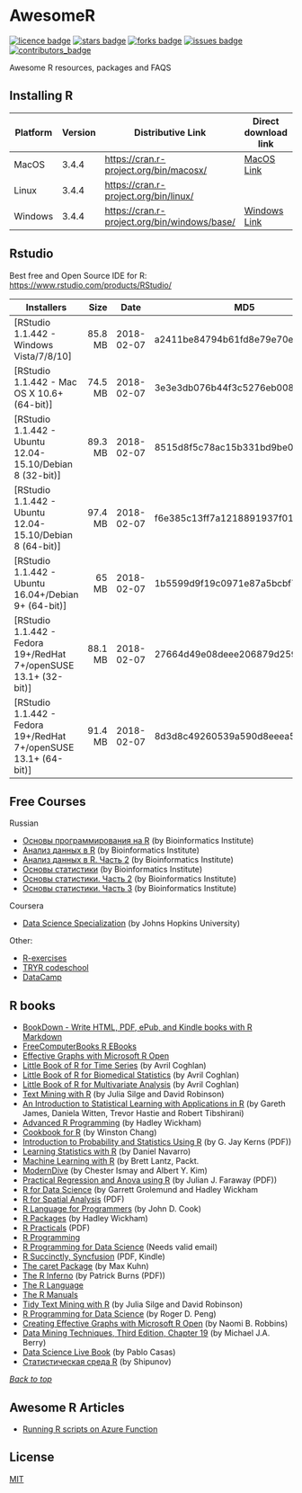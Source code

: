 # AwesomeR
<a name="header01"></a>
[![licence badge]][licence]
[![stars badge]][stars]
[![forks badge]][forks]
[![issues badge]][issues]
[![contributors_badge]][contributors]

[licence badge]:https://img.shields.io/badge/license-MIT-blue.svg
[stars badge]:https://img.shields.io/github/stars/ktaranov/AwesomeR.svg
[forks badge]:https://img.shields.io/github/forks/ktaranov/AwesomeR.svg
[issues badge]:https://img.shields.io/github/issues/ktaranov/AwesomeR.svg
[contributors_badge]:https://img.shields.io/github/contributors/ktaranov/AwesomeR.svg

[licence]:https://github.com/ktaranov/AwesomeR/blob/master/LICENSE
[stars]:https://github.com/ktaranov/AwesomeR/stargazers
[forks]:https://github.com/ktaranov/AwesomeR/network
[issues]:https://github.com/ktaranov/AwesomeR/issues
[contributors]:https://github.com/ktaranov/AwesomeR/graphs/contributors

Awesome R resources, packages and FAQS

## Installing R

| Platform | Version | Distributive Link                           | Direct download link | Size, Mb | SHA-1                                    |
|----------|---------|---------------------------------------------|----------------------|---------:|------------------------------------------|
| MacOS    | 3.4.4  | https://cran.r-project.org/bin/macosx/      | [MacOS Link]          | 73       | c7ac4aa4993ccf22b87b94b8df6f86cf733a1ed5 |
| Linux    | 3.4.4  | https://cran.r-project.org/bin/linux/       |                       | 73       |                                          |
| Windows  | 3.4.4  | https://cran.r-project.org/bin/windows/base/| [Windows Link]        | 78       | 5fd44c8a6eb2e936614f844d00f29c1fc2f4a0f9 |

[MacOS Link]:https://cran.r-project.org/bin/macosx/R-3.4.4.pkg
[Windows Link]:https://cran.r-project.org/bin/windows/base/R-3.4.4-win.exe


## Rstudio
Best free and Open Source IDE for R: https://www.rstudio.com/products/RStudio/

| Installers                                                       | Size    | Date       | MD5                              |
|------------------------------------------------------------------|--------:|------------|----------------------------------|
| [RStudio 1.1.442 - Windows Vista/7/8/10]                         | 85.8 MB | 2018-02-07 | a2411be84794b61fd8e79e70e7c0f0b0 |
| [RStudio 1.1.442 - Mac OS X 10.6+ (64-bit)]                      | 74.5 MB | 2018-02-07 | 3e3e3db076b44f3c5276eb008614b4cf |
| [RStudio 1.1.442 - Ubuntu 12.04-15.10/Debian 8 (32-bit)]         | 89.3 MB | 2018-02-07 | 8515d8f5c78ac15b331bd9be0c1ea412 |
| [RStudio 1.1.442 - Ubuntu 12.04-15.10/Debian 8 (64-bit)]         | 97.4 MB | 2018-02-07 | f6e385c13ff7a1218891937f016e9383 |
| [RStudio 1.1.442 - Ubuntu 16.04+/Debian 9+ (64-bit)]             |   65 MB | 2018-02-07 | 1b5599d9f19c0971e87a5bcbf77aa8bc |
| [RStudio 1.1.442 - Fedora 19+/RedHat 7+/openSUSE 13.1+ (32-bit)] | 88.1 MB | 2018-02-07 | 27664d49e08deee206879d259fd10512 |
| [RStudio 1.1.442 - Fedora 19+/RedHat 7+/openSUSE 13.1+ (64-bit)] | 91.4 MB | 2018-02-07 | 8d3d8c49260539a590d8eeea555eab08 |

[RStudio 1.0.442 - Windows Vista/7/8/10]:https://download1.rstudio.org/RStudio-1.1.442.exe
[RStudio 1.0.442 - Mac OS X 10.6+ (64-bit)]:https://download1.rstudio.org/RStudio-1.1.442.dmg
[RStudio 1.0.442 - Ubuntu 12.04-15.10/Debian 8 (32-bit)]:https://download1.rstudio.org/rstudio-1.1.442-i386.deb
[RStudio 1.0.442 - Ubuntu 12.04-15.10/Debian 8 (64-bit)]:https://download1.rstudio.org/rstudio-1.1.442-amd64.deb
[RStudio 1.0.442 - Ubuntu 16.04+/Debian 9+ (64-bit)]:https://download1.rstudio.org/rstudio-xenial-1.1.442-amd64.deb
[RStudio 1.0.442 - Fedora 19+/RedHat 7+/openSUSE 13.1+ (32-bit)]:https://download1.rstudio.org/rstudio-1.1.442-i686.rpm
[RStudio 1.0.442 - Fedora 19+/RedHat 7+/openSUSE 13.1+ (64-bit)]:https://download1.rstudio.org/rstudio-1.1.442-x86_64.rpm


## Free Courses
Russian
 - [Основы программирования на R](https://stepik.org/course/Основы-программирования-на-R-497) (by Bioinformatics Institute)
 - [Анализ данных в R](https://stepik.org/course/Анализ-данных-в-R-129) (by Bioinformatics Institute)
 - [Анализ данных в R. Часть 2](https://stepik.org/course/Анализ-данных-в-R-Часть-2-724) (by Bioinformatics Institute)
 - [Основы статистики](https://stepik.org/course/Основы-статистики-76/) (by Bioinformatics Institute)
 - [Основы статистики. Часть 2](https://stepik.org/course/Основы-статистики-Часть-2-524) (by Bioinformatics Institute)
 - [Основы статистики. Часть 3](https://stepik.org/course/Основы-статистики-Часть-3-2152/) (by Bioinformatics Institute)

Coursera
 - [Data Science Specialization](https://www.coursera.org/specializations/jhu-data-science) (by Johns Hopkins University)

Other:
 - [R-exercises](http://www.r-exercises.com/)
 - [TRYR codeschool](http://tryr.codeschool.com/)
 - [DataCamp](https://www.datacamp.com/)

## R books
 - [BookDown - Write HTML, PDF, ePub, and Kindle books with R Markdown](https://bookdown.org)
 - [FreeComputerBooks R EBooks](http://freecomputerbooks.com/langRBooks.html)
 - [Effective Graphs with Microsoft R Open](http://blog.revolutionanalytics.com/2016/05/e-book-effective-graphs.html)
 - [Little Book of R for Time Series](http://a-little-book-of-r-for-time-series.readthedocs.io/en/latest/index.html) (by Avril Coghlan)
 - [Little Book of R for Biomedical Statistics](http://a-little-book-of-r-for-biomedical-statistics.readthedocs.io/en/latest/index.html) (by Avril Coghlan)
 - [Little Book of R for Multivariate Analysis](http://little-book-of-r-for-multivariate-analysis.readthedocs.io/en/latest/index.html) (by Avril Coghlan)
 - [Text Mining with R](http://tidytextmining.com/) (by Julia Silge and David Robinson)
 - [An Introduction to Statistical Learning with Applications in R](http://www-bcf.usc.edu/~gareth/ISL/) (by Gareth James, Daniela Witten, Trevor Hastie and Robert Tibshirani)
 - [Advanced R Programming](http://adv-r.had.co.nz) (by Hadley Wickham)
 - [Cookbook for R](http://www.cookbook-r.com) (by Winston Chang)
 - [Introduction to Probability and Statistics Using R](http://cran.r-project.org/web/packages/IPSUR/vignettes/IPSUR.pdf) (by G. Jay Kerns (PDF))
 - [Learning Statistics with R](http://health.adelaide.edu.au/psychology/ccs/teaching/lsr) (by Daniel Navarro)
 - [Machine Learning with R](https://www.packtpub.com/packyt/free-ebook/r-machine-learning) (by Brett Lantz, Packt.
 - [ModernDive](https://ismayc.github.io/moderndiver-book/) (by Chester Ismay and Albert Y. Kim)
 - [Practical Regression and Anova using R](http://cran.r-project.org/doc/contrib/Faraway-PRA.pdf) (by Julian J. Faraway (PDF))
 - [R for Data Science](http://r4ds.had.co.nz) (by Garrett Grolemund and Hadley Wickham
 - [R for Spatial Analysis](http://www.columbia.edu/~cjd11/charles_dimaggio/DIRE/resources/spatialEpiBook.pdf) (PDF)
 - [R Language for Programmers](http://www.johndcook.com/blog/r_language_for_programmers) (by John D. Cook)
 - [R Packages](http://r-pkgs.had.co.nz) (by Hadley Wickham)
 - [R Practicals](http://www.columbia.edu/~cjd11/charles_dimaggio/DIRE/resources/R/practicalsBookNoAns.pdf) (PDF)
 - [R Programming](https://en.wikibooks.org/wiki/R_Programming)
 - [R Programming for Data Science](https://leanpub.com/rprogramming) (Needs valid email)
 - [R Succinctly, Syncfusion](https://www.syncfusion.com/resources/techportal/ebooks/rsuccinctly) (PDF, Kindle)
 - [The caret Package](http://topepo.github.io/caret/index.html) (by Max Kuhn)
 - [The R Inferno](http://www.burns-stat.com/pages/Tutor/R_inferno.pdf) (by Patrick Burns (PDF))
 - [The R Language](http://stat.ethz.ch/R-manual/R-patched/doc/html)
 - [The R Manuals](http://cran.r-project.org/manuals.html)
 - [Tidy Text Mining with R](http://tidytextmining.com) (by Julia Silge and David Robinson)
 - [R Programming for Data Science](https://leanpub.com/rprogramming) (by Roger D. Peng)
 - [Creating Effective Graphs with Microsoft R Open](https://github.com/nbrgraphs/mro) (by Naomi B. Robbins)
 - [Data Mining Techniques, Third Edition, Chapter 19](https://www.jmp.com/en_us/offers/data-mining-techniques-book/thanks.html#formsuccess) (by Michael J.A. Berry)
 - [Data Science Live Book](https://livebook.datascienceheroes.com/) (by Pablo Casas)
 - [Статистическая среда R](http://herba.msu.ru/shipunov/software/r/r-ru.htm) (by Shipunov)

[*Back to top*](#header01)


## Awesome R Articles
 - [Running R scripts on Azure Function](https://github.com/thdeltei/azure-function-r)


## License
[MIT](/License)

